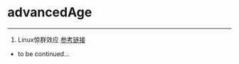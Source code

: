 # advancedAge

---------------------------------------------------------
1. Linux惊群效应 [参考链接](https://blog.csdn.net/lyztyycode/article/details/78648798?locationNum=6&fps=1)

* to be continued...

